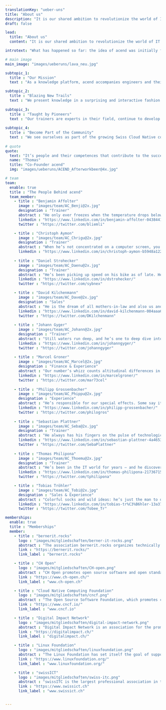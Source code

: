 ```yaml
---
translationKey: "ueber-uns"
title: "About us"
description: "It is our shared ambition to revolutionize the world of IT training. We are specialized in container technologies and further OpenSource technologies in the Cloud Native area."
draft: false

lead:
  title: "About us"
  content: "It is our shared ambition to revolutionize the world of IT training."

introtext: "What has happened so far: the idea of acend was initially formulated at a Sammy Deluxe concert in 2019. This was the moment when some of the founders agreed to pursue their vision of revolutionizing IT training. The rest is history. Today, we provide educational, entertaining and rewarding training experiences you won’t forget!"

# main image
main_image: "images/ueberuns/lava_neu.jpg"

subtopic_1:
  title : "Our Mission"
  text : "As a knowledge platform, acend accompanies engineers and their businesses across new technological frontiers. We offer extraordinary, inspiring and practice-oriented teaching and learning experiences. Together with high-powered partners like Puzzle ITC, we draw on our expertise in the development, support and teaching of Cloud Native and Open Source technologies. Our trainings focus on the exchange of knowledge and shared learning – practice-oriented, uncomplicated and direct."

subtopic_2:
  title : "Blazing New Trails"
  text : "We present knowledge in a surprising and interactive fashion. Our trainings consist of varied approaches to theory and practice-based labs."
  
subtopic_3:
  title : "Taught by Pioneers"
  text : "Our trainers are experts in their field, continue to develop their skills with an ardent thirst for knowledge and put their heart and soul into their trainings."
   
subtopic_4:
  title : "Become Part of the Community"
  text : "We see ourselves as part of the growing Swiss Cloud Native community and invite you to join in. For this reason, we emphasize knowledge exchange during and after our trainings."
  
# quote
quote:
  text: "It’s people and their competences that contribute to the success of a business. We teach new knowledge and support our participants in the endeavor to develop with the help of new approaches."
  name: "Thomas"
  title: "Co-Founder acend"
  img: "images/ueberuns/ACEND_Afterworkbeer@4x.jpg"

# team
team:
  enable: true
  title : "The People Behind acend"
  team_member:
    - title : "Benjamin Affolter"
      image : "images/team/AC_Benji@2x.jpg"
      designation : "Trainer"
      abstract : "He only ever freezes when the temperature drops below 30 Celsius, but certainly not in the face of new technologies or the demands of the participants in his trainings."
      linkedin : "https://www.linkedin.com/in/benjamin-affolter-0438441b6/"
      twitter : "https://twitter.com/bliemli"

    - title : "Christoph Aymon"
      image : "images/team/AC_Chrigu@2x.jpg"
      designation : "Trainer"
      abstract : "When he’s not concentrated on a computer screen, you’re most likely to find him in a fast car – he only does extra laps on the Nürburgring."
      linkedin : "https://www.linkedin.com/in/christoph-aymon-b5948a122/"
          
    - title : "Daniel Strohecker"
      image : "images/team/AC_Daenu@2x.jpg"
      designation : "Trainer"
      abstract : "He’s been picking up speed on his bike as of late. He can slow down, though, and make sure our clients proceed through our trainings on sure feet."
      linkedin : "https://www.linkedin.com/in/dstrohecker/"
      twitter : "https://twitter.com/sybnex"

    - title : "David Kilchenmann"
      image : "images/team/AC_Dave@2x.jpg"
      designation : "Sales"
      abstract : "He is the dream of all mothers-in-law and also us and especially our customers he always brings a smile to the face."
      linkedin : "https://www.linkedin.com/in/david-kilchenmann-004aaa68/"
      twitter : "https://twitter.com/DKilchenmann"
      
    - title : "Johann Gyger"
      image : "images/team/AC_Johann@2x.jpg"
      designation : "Trainer"
      abstract : "Still waters run deep, and he’s one to deep dive into Cloud Native technologies. As a supporter of sustainability and a climate-friendly world, he prefers Lake Thun to the ocean."
      linkedin : "https://www.linkedin.com/in/johanngyger/"
      twitter : "https://twitter.com/johanngyger"
    
    - title : "Marcel Groner"
      image : "images/team/AC_Marcel@2x.jpg"
      designation : "Finance & Experience"
      abstract : "Our number’s whizz counts altitudinal differences in his free time – and has climbed many mountain tops in the process."
      linkedin : "https://www.linkedin.com/in/marcelgroner/"
      twitter : "https://twitter.com/mar73cel"
      
    - title : "Philipp Grossenbacher"
      image : "images/team/AC_Phippu@2x.jpg"
      designation : "Experience"
      abstract : "He’s responsible for our special effects. Some say it was the championship run of his favorite football club that made him fall in love with pursuing the unexpected."
      linkedin : "https://www.linkedin.com/in/philipp-grossenbacher/"
      twitter : "https://twitter.com/philogros"
 
    - title : "Sebastian Plattner"
      image : "images/team/AC_Seba@2x.jpg"
      designation : "Trainer"
      abstract : "He always has his fingers on the pulse of technological developments and stays one step ahead – the more complex the problem, the bigger his motivation. And because nothing explains itself, he’ll also take care of that."
      linkedin : "https://www.linkedin.com/in/sebastian-plattner-4a4653bb/"
      twitter : "https://twitter.com/SebaPlattner"
      
    - title : "Thomas Philipona"
      image : "images/team/AC_Thoemu@2x.jpg"
      designation : "Trainer"
      abstract : "He’s been in the IT world for years – and he discovers everything else on this bicycle."
      linkedin : "https://www.linkedin.com/in/thomas-philipona-217367158/"
      twitter : "https://twitter.com/tphilipona"

    - title : "Tobias Tröhler"
      image : "images/team/AC_Tobi@2x.jpg"
      designation : "Sales & Experience"
      abstract : "Colorful socks and wild ideas: he’s just the man to design our visual presence whenever he’s not riding a wave."
      linkedin : "https://www.linkedin.com/in/tobias-tr%C3%B6hler-13a37885/"
      twitter : "https://twitter.com/Tobee_Tr"

memberships:
  enable: true
  title : "Memberships"
  member:
    - title : "bernerit.rocks"
      logo : "images/mitgliedschaften/berner-it-rocks.png"
      abstract : "The association bernerit.rocks organizes technically motivated events for the Bernese IT community. acend is one of the first patrons and is also represented on the board."
      link : "https://bernerit.rocks/"
      link_label : "bernerit.rocks"

    - title : "CH Open"
      logo : "images/mitgliedschaften/CH-open.png"
      abstract : "CH Open promotes open source software and open standards in the Swiss market through further education and information exchange among members."
      link : "https://www.ch-open.ch/"
      link_label : "www.ch-open.ch"

    - title : "Cloud Native Computing Foundation"
      logo : "images/mitgliedschaften/cncf.png"
      abstract : "The Open Source Software Foundation, which promotes collaboration between developers, users and providers of cloud native software."
      link : "https://www.cncf.io/"
      link_label : "www.cncf.io"

    - title : "Digital Impact Network"
      logo : "images/mitgliedschaften/digital-impact-network.png"
      abstract : "Digital Impact Network is an association for the promotion of digitalization in the Swiss capital region."
      link : "https://digitalimpact.ch/"
      link_label : "digitalimpact.ch/"

    - title : "Linux Foundation"
      logo : "images/mitgliedschaften/linuxfoundation.png"
      abstract : "The Linux Foundation has set itself the goal of supporting the growth of Linux. Of course we are happy to help."
      link : "https://www.linuxfoundation.org/"
      link_label : "www.linuxfoundation.org/"

    - title : "swissICT"
      logo : "images/mitgliedschaften/swiss-itc.png"
      abstract : "swissITC is the largest professional association in the industry and is the only association that connects ICT providers, users and professionals in Switzerland."
      link : "https://www.swissict.ch"
      link_label : "www.swissict.ch"


---
```

